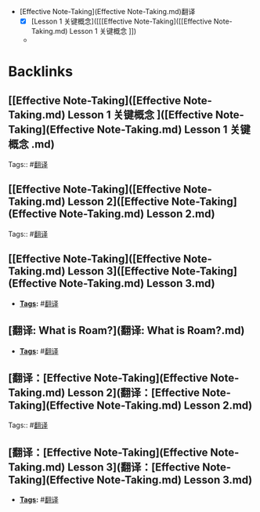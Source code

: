 - [Effective Note-Taking](Effective Note-Taking.md)翻译
    - [x] [Lesson 1 关键概念]([[[Effective Note-Taking]([[Effective Note-Taking.md) Lesson 1 关键概念 ]])
    - 

# Backlinks
## [[Effective Note-Taking]([Effective Note-Taking.md) Lesson 1 关键概念 ]([Effective Note-Taking](Effective Note-Taking.md) Lesson 1 关键概念 .md)
Tags:: #[翻译](翻译.md)

## [[Effective Note-Taking]([Effective Note-Taking.md) Lesson 2]([Effective Note-Taking](Effective Note-Taking.md) Lesson 2.md)
Tags:: #[翻译](翻译.md)

## [[Effective Note-Taking]([Effective Note-Taking.md) Lesson 3]([Effective Note-Taking](Effective Note-Taking.md) Lesson 3.md)
- **[Tags](Tags.md):** #[翻译](翻译.md)

## [翻译: What is Roam?](翻译: What is Roam?.md)
- **[Tags](Tags.md):** #[翻译](翻译.md)

## [翻译：[Effective Note-Taking](Effective Note-Taking.md) Lesson 2](翻译：[Effective Note-Taking](Effective Note-Taking.md) Lesson 2.md)
Tags:: #[翻译](翻译.md)

## [翻译：[Effective Note-Taking](Effective Note-Taking.md) Lesson 3](翻译：[Effective Note-Taking](Effective Note-Taking.md) Lesson 3.md)
- **[Tags](Tags.md):** #[翻译](翻译.md)

